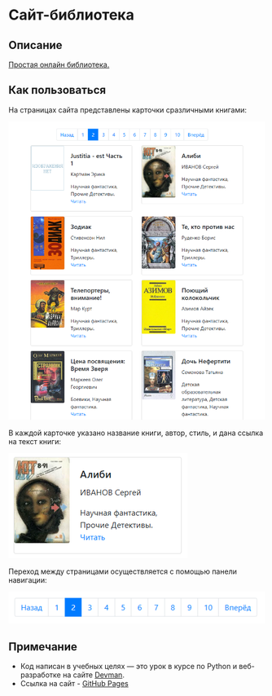 # Сайт-библиотека

## Описание
[Простая онлайн библиотека.](https://alexklos.github.io/DVMN_l20/pages/index1.html)

## Как пользоваться
На страницах сайта представлены карточки сразличными книгами:

![страница сайта](screenshot1.png)

В каждой карточке указано название книги, автор, стиль, и дана ссылка на текст книги:

![карточка книги](screenshot3.png)

Переход между страницами осуществляется с помощью панели навигации:

![навигация](screenshot2.png)

## Примечание
- Код написан в учебных целях — это урок в курсе по Python и веб-разработке на сайте [Devman](https://dvmn.org).
- Ссылка на сайт - [GitHub Pages](https://alexklos.github.io/DVMN_l20/pages/index1.html)